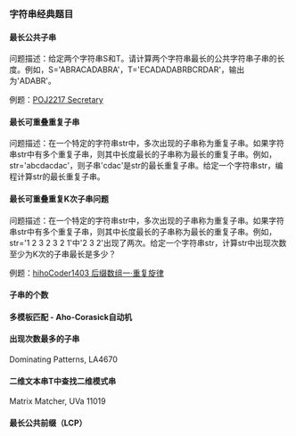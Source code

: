 ### 字符串经典题目

#### 最长公共子串

问题描述：给定两个字符串S和T。请计算两个字符串最长的公共字符串子串的长度。例如，S='ABRACADABRA'，T='ECADADABRBCRDAR'，输出为'ADABR'。

例题：[POJ2217 Secretary](http://poj.org/problem?id=2217)

#### 最长可重叠重复子串

问题描述：在一个特定的字符串str中，多次出现的子串称为重复子串。如果字符串str中有多个重复子串，则其中长度最长的子串称为最长的重复子串。例如，str='abcdacdac'，则子串'cdac'是str的最长重复子串。给定一个字符串str，编程计算str的最长重复子串。

#### 最长可重叠重复K次子串问题

问题描述：在一个特定的字符串str中，多次出现的子串称为重复子串。如果字符串str中有多个重复子串，则其中长度最长的子串称为最长的重复子串。例如，str='1 2 3 2 3 2 1'中'2 3 2'出现了两次。给定一个字符串str，计算str中出现次数至少为K次的子串最长是多少？

例题：[hihoCoder1403 后缀数组一·重复旋律](http://hihocoder.com/problemset/problem/1403)

#### 子串的个数

#### 多模板匹配 - Aho-Corasick自动机

#### 出现次数最多的子串

Dominating Patterns, LA4670

#### 二维文本串T中查找二维模式串

Matrix Matcher, UVa 11019

#### 最长公共前缀（LCP）